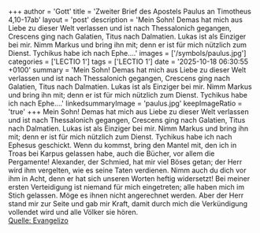 +++
author = 'Gott'
title = 'Zweiter Brief des Apostels Paulus an Timotheus 4,10-17ab'
layout = 'post'
description = 'Mein Sohn! Demas hat mich aus Liebe zu dieser Welt verlassen und ist nach Thessalonich gegangen, Crescens ging nach Galatien, Titus nach Dalmatien. Lukas ist als Einziger bei mir. Nimm Markus und bring ihn mit; denn er ist für mich nützlich zum Dienst. Tychikus habe ich nach Ephe....'
images = ['/symbols/paulus.jpg']
categories = ['LECTIO 1']
tags = ['LECTIO 1']
date = '2025-10-18 06:30:55 +0100'
summary = 'Mein Sohn! Demas hat mich aus Liebe zu dieser Welt verlassen und ist nach Thessalonich gegangen, Crescens ging nach Galatien, Titus nach Dalmatien. Lukas ist als Einziger bei mir. Nimm Markus und bring ihn mit; denn er ist für mich nützlich zum Dienst. Tychikus habe ich nach Ephe....'
linkedsummaryImage = 'paulus.jpg'
keepImageRatio = 'true'
+++
Mein Sohn! Demas hat mich aus Liebe zu dieser Welt verlassen und ist nach Thessalonich gegangen, Crescens ging nach Galatien, Titus nach Dalmatien.
Lukas ist als Einziger bei mir. Nimm Markus und bring ihn mit; denn er ist für mich nützlich zum Dienst.
Tychikus habe ich nach Ephesus geschickt.<!--more-->
Wenn du kommst, bring den Mantel mit, den ich in Troas bei Karpus gelassen habe, auch die Bücher, vor allem die Pergamente!
Alexander, der Schmied, hat mir viel Böses getan; der Herr wird ihm vergelten, wie es seine Taten verdienen.
Nimm auch du dich vor ihm in Acht, denn er hat sich unseren Worten heftig widersetzt!
Bei meiner ersten Verteidigung ist niemand für mich eingetreten; alle haben mich im Stich gelassen. Möge es ihnen nicht angerechnet werden.
Aber der Herr stand mir zur Seite und gab mir Kraft,
damit durch mich die Verkündigung vollendet wird und alle Völker sie hören.<br> [Quelle: Evangelizo](https://evangeliumtagfuertag.org/DE/gospel)